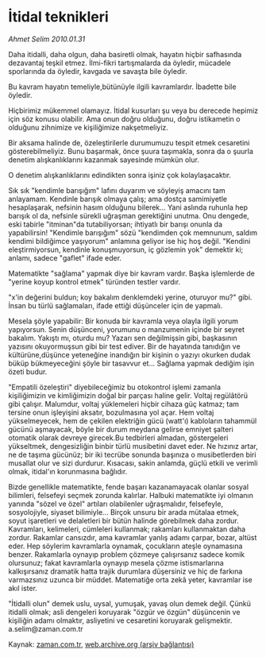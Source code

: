 # İtidal teknikleri

*Ahmet Selim 2010.01.31*

<tr><td class="metin" colspan="2" style="padding-top: 20px; padding-left: 5px; ">Daha itidalli, daha olgun, daha basiretli olmak, hayatın hiçbir safhasında dezavantaj teşkil etmez. İlmi-fikri tartışmalarda da öyledir, mücadele sporlarında da öyledir, kavgada ve savaşta bile öyledir.</td></tr><tr><td class="metin" colspan="2" style="padding-top: 20px; padding-left: 5px; "><p>Bu kavram hayatın temeliyle,bütünüyle ilgili kavramlardır. İbadette bile öyledir.
<p>Hiçbirimiz mükemmel olamayız. İtidal kusurları şu veya bu derecede hepimiz için söz konusu olabilir. Ama onun doğru olduğunu, doğru istikametin o olduğunu zihnimize ve kişiliğimize nakşetmeliyiz.
<p>Bir aksama halinde de, özeleştirilerle durumumuzu tespit etmek cesaretini gösterebilmeliyiz. Bunu başarmak, önce şuura taşımakla, sonra da o şuurla denetim alışkanlıklarını kazanmak sayesinde mümkün olur.
<p>O denetim alışkanlıklarını edindikten sonra işiniz çok kolaylaşacaktır.
<p>Sık sık "kendimle barışığım" lafını duyarım ve söyleyiş amacını tam anlayamam. Kendinle barışık olmaya çalış; ama dostça samimiyetle hesaplaşarak, nefsinin hasım olduğunu bilerek... Yani aslında ruhunla hep barışık ol da, nefsinle sürekli uğraşman gerektiğini unutma. Onu dengede, eski tabirle "itminan"da tutabiliyorsan; ihtiyatlı bir barışı onunla da yapabilirsin! "Kendimle barışığım" sözü "kendimden çok memnunum, saldım kendimi bildiğimce yaşıyorum" anlamına geliyor ise hiç hoş değil. "Kendini eleştirmiyorsun, kendinle konuşmuyorsun, iç gözlemin yok" demektir ki; anlamı, sadece "gaflet" ifade eder.
<p>Matematikte "sağlama" yapmak diye bir kavram vardır. Başka işlemlerde de "yerine koyup kontrol etmek" türünden testler vardır.
<p>"x'in değerini buldun; koy bakalım denklemdeki yerine, oturuyor mu?" gibi. İnsan bu türlü sağlamaları, ifade ettiği düşünceler için de yapmalı.
<p>Mesela şöyle yapabilir: Bir konuda bir kavramla veya olayla ilgili yorum yapıyorsun. Senin düşünceni, yorumunu o manzumenin içinde bir seyret bakalım. Yakıştı mı, oturdu mu? Yazarı sen değilmişsin gibi, başkasının yazısını okuyormuşsun gibi bir test ediver. Bir de hayatında tanıdığın ve kültürüne,düşünce yeteneğine inandığın bir kişinin o yazıyı okurken dudak büküp bükmeyeceğini şöyle bir tasavvur et... Sağlama yapmak dediğim işin özeti budur.
<p>"Empatili özeleştiri" diyebileceğimiz bu otokontrol işlemi zamanla kişiliğimizin ve kimliğimizin doğal bir parçası haline gelir. Voltaj regülâtörü gibi çalışır. Malumdur, voltaj yüklemeleri hiçbir cihaza güç katmaz; tam tersine onun işleyişini aksatır, bozulmasına yol açar. Hem voltaj yükselmeyecek, hem de çekilen elektriğin gücü (watt'ı) kabloların tahammül gücünü aşmayacak, böyle bir durum meydana gelirse emniyet şalteri otomatik olarak devreye girecek.Bu tedbirleri almadan, göstergeleri yükseltmek, dengesizliğin binbir türlü musibetini davet eder. Ne hızınız artar, ne de taşıma gücünüz; bir iki tecrübe sonunda başınıza o musibetlerden biri musallat olur ve sizi durdurur. Kısacası, sakin anlamda, güçlü etkili ve verimli olmak, itidal'ın korunmasına bağlıdır.
<p>Bizde genellikle matematikte, fende başarı kazanamayacak olanlar sosyal bilimleri, felsefeyi seçmek zorunda kalırlar. Halbuki matematikte iyi olmanın yanında "sözel ve özel" artıları olabilenler uğraşmalıdır, felsefeyle, sosyolojiyle, siyaset bilimiyle... Birçok unsuru bir arada mütalaa etmek, soyut işaretleri ve delaletleri bir bütün halinde görebilmek daha zordur. Kavramları, kelimeleri, cümleleri kullanmak; rakamları kullanmaktan daha zordur. Rakamlar cansızdır, ama kavramlar yanlış adamı çarpar, bozar, altüst eder. Hep söylerim kavramlarla oynamak, çocukların ateşle oynamasına benzer. Rakamlarla oynayıp problem çözmeye çalışırsanız sadece komik olursunuz; fakat kavramlarla oynayıp mesela çözme istismarlarına kalkışırsanız dramatik hatta trajik durumlara düşersiniz ve hiç de farkına varmazsınız uzunca bir müddet. Matematiğe orta zekâ yeter, kavramlar ise akıl ister.
<p>"İtidalli olun" demek uslu, uysal, yumuşak, yavaş olun demek değil. Çünkü itidalli olmak; asli dengeleri koruyarak "özgür ve özgün" düşüncenin ve kişiliğin adamı olmaktır, asliyetini ve cesaretini koruyarak gelişmektir. a.selim@zaman.com.tr<br/></p></p></p></p></p></p></p></p></p></p></p></td></tr>

Kaynak: [zaman.com.tr](http://zaman.com.tr/yazar.do?yazino=946481), [web.archive.org (arşiv bağlantısı)](http://web.archive.org/web/20100203030758/http://zaman.com.tr:80/yazar.do?yazino=946481)
